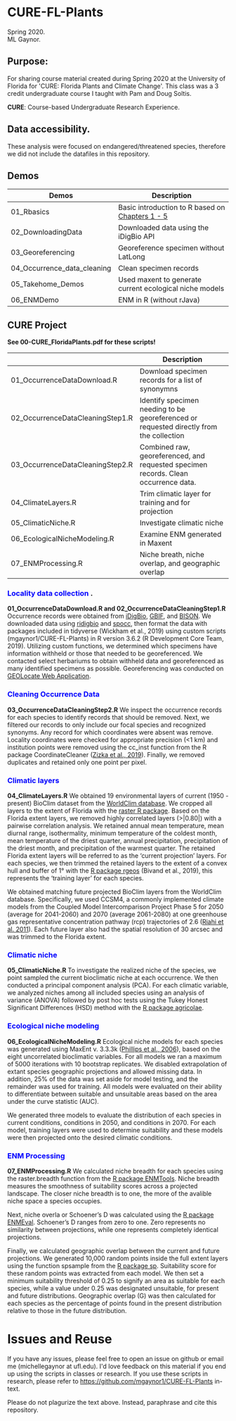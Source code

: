 # CURE-FL-Plants
Spring 2020.   
ML Gaynor.   

## **Purpose**:   
For sharing course material created during Spring 2020 at the University of Florida for 'CURE: Florida Plants and Climate Change'. This class was a 3 credit undergraduate course I taught with Pam and Doug Soltis.

**CURE**: Course-based Undergraduate Research Experience.  

## Data accessibility. 
These analysis were focused on endangered/threatened species, therefore we did not include the datafiles in this repository. 
  

## Demos
| Demos | Description |
| ---------- | -------------------- |
| 01_Rbasics | Basic introduction to R based on [Chapters 1 - 5](https://datacarpentry.org/R-ecology-lesson/index.html) |
| 02_DownloadingData |Downloaded data using the iDigBio API |
| 03_Georeferencing |Georeference specimen without LatLong |
| 04_Occurrence_data_cleaning | Clean specimen records |
| 05_Takehome_Demos | Used maxent to generate current ecological niche models |
| 06_ENMDemo | ENM in R (without rJava) |

## CURE Project
**See 00-CURE_FloridaPlants.pdf for these scripts!**

| | Description |
| ---------- | -------------------- |
| 01_OccurrenceDataDownload.R | Download specimen records for a list of synonymns |
| 02_OccurrenceDataCleaningStep1.R| Identify specimen needing to be georeferenced or requested directly from the collection |
| 03_OccurrenceDataCleaningStep2.R| Combined raw, georeferenced, and requested specimen records. Clean occurrence data. |
| 04_ClimateLayers.R| Trim climatic layer for training and for projection |
| 05_ClimaticNiche.R| Investigate climatic niche |
| 06_EcologicalNicheModeling.R| Examine ENM generated in Maxent |
| 07_ENMProcessing.R| Niche breath, niche overlap, and geographic overlap |

### <span style="color: blue">Locality data collection </span>. 
**01_OccurrenceDataDownload.R and 02_OccurrenceDataCleaningStep1.R**
Occurrence records were obtained from [iDigBio](https://www.idigbio.org), [GBIF](https://www.gbif.org), and [BISON](https://bison.usgs.gov). We downloaded data using [ridigbio](https://github.com/iDigBio/ridigbio) and [spocc](https://github.com/ropensci/spocc), then format the data with packages included in tidyverse (Wickham et al., 2019) using custom scripts (mgaynor1/CURE-FL-Plants) in R version 3.6.2 (R Development Core Team, 2019). Utilizing custom functions, we determined which specimens have information withheld or those that needed to be georeferenced. We contacted select herbariums to obtain withheld data and georeferenced as many identified specimens as possible. Georeferencing was conducted on [GEOLocate Web Application](http://www.geo-locate.org/web/WebGeoref.aspx).  
  
### <span style="color: blue"> Cleaning Occurrence Data </span>    
**03_OccurrenceDataCleaningStep2.R**
We inspect the occurrence records for each species to identify records that should be removed. Next, we filtered our records to only include our focal species and recognized synonyms. Any record for which coordinates were absent was remove. Locality coordinates were checked for appropriate precision (<1 km) and institution points were removed using the cc_inst function from the R package CoordinateCleaner ([Zizka et al., 2019](https://doi.org/10.1111/2041-210X.13152)). Finally, we removed duplicates and retained only one point per pixel.    

### <span style="color: blue"> Climatic layers </span>   
**04_ClimateLayers.R**
We obtained 19 environmental layers of current (1950 - present) BioClim dataset from the [WorldClim database](https://www.worldclim.org/). We cropped all layers to the extent of Florida with the [raster R package](https://cran.r-project.org/web/packages/raster/raster.pdf). Based on the Florida extent layers, we removed highly correlated layers (>|0.80|) with a pairwise correlation analysis. We retained annual mean temperature, mean diurnal range, isothermality, minimum temperature of the coldest month, mean temperature of the driest quarter, annual precipitation, precipitation of the driest month, and precipitation of the warmest quarter. The retained Florida extent layers will be referred to as the ‘current projection’ layers. For each species, we then trimmed the retained layers to the extent of a convex hull and buffer of 1° with the [R package rgeos](https://cran.rstudio.com/web/packages/rgeos/rgeos.pdf) (Bivand et al., 2019), this represents the  ‘training layer’ for each species.     

We obtained matching future projected BioClim layers from the WorldClim database. Specifically, we used CCSM4, a commonly implemented climate models from the Coupled Model Intercomparison Project Phase 5 for 2050 (average for 2041-2060) and 2070 (average 2061-2080) at one greenhouse gas representative concentration pathway (rcp) trajectories of 2.6 ([Riahi et al. 2011](https://link.springer.com/article/10.1007/s10584-011-0149-y)). Each future layer also had the spatial resolution of 30 arcsec and was trimmed to the Florida extent.   


### <span style="color: blue"> Climatic niche </span>   
**05_ClimaticNiche.R**
To investigate the realized niche of the species, we point sampled the current bioclimatic niche at each occurrence. We then conducted a principal component analysis (PCA). For each climatic variable, we analyzed niches among all included species using an analysis of variance (ANOVA) followed by post hoc tests using the Tukey Honest Significant Differences (HSD) method with the [R package agricolae](https://cran.r-project.org/web/packages/agricolae/index.html).   

### <span style="color: blue"> Ecological niche modeling </span>   
**06_EcologicalNicheModeling.R**
Ecological niche models for each species was generated using MaxEnt v. 3.3.3k ([Phillips et al., 2006](https://www.cs.princeton.edu/~schapire/papers/ecolmod.pdf)), based on the eight uncorrelated bioclimatic variables. For all models we ran a maximum of 5000 iterations with 10 bootstrap replicates. We disabled extrapolation of extant species geographic projections and allowed missing data. In addition, 25% of the data was set aside for model testing, and the remainder was used for training. All models were evaluated on their ability to differentiate between suitable and unsuitable areas based on the area under the curve statistic (AUC).
   
We generated three models to evaluate the distribution of each species in current conditions, conditions in 2050, and conditions in 2070. For each model, training layers were used to determine suitability and these models were then projected onto the desired climatic conditions.  


### <span style="color: blue">  ENM Processing </span>    
**07_ENMProcessing.R**
We calculated niche breadth for each species using the raster.breadth function from the [R package ENMTools](https://github.com/danlwarren/ENMTools). Niche breadth measures the smoothness of suitability scores across a projected landscape. The closer niche breadth is to one, the more of the avalible niche space a species occupies.

Next, niche overla or Schoener’s D was calculated using the [R package ENMEval](https://cran.r-project.org/web/packages/ENMeval/index.html). Schoener’s D ranges from zero to one. Zero represents no similarity between projections, while one represents completely identical projections.

Finally, we calculated geographic overlap between the current and future projections. We generated 10,000 random points inside the full extent layers using the function spsample from the [R package sp](https://cran.r-project.org/web/packages/sp/index.html). Suitability score for these random points was extracted from each model. We then set a minimum suitability threshold of 0.25 to signify an area as suitable for each species, while a value under 0.25 was designated unsuitable, for present and future distributions. Geographic overlap (G) was then calculated for each species as the percentage of points found in the present distribution relative to those in the future distribution. 



# Issues and Reuse 
If you have any issues, please feel free to open an issue on github or email me (michellegaynor at ufl.edu). I'd love feedback on this material if you end up using the scripts in classes or research. If you use these scripts in research, please refer to https://github.com/mgaynor1/CURE-FL-Plants in-text. 

Please do not plagurize the text above. Instead, paraphrase and cite this repository. 

